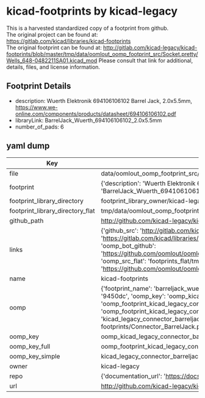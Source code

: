 # kicad-footprints by kicad-legacy  
This is a harvested standardized copy of a footprint from github.  
The original project can be found at:  
https://gitlab.com/kicad/libraries/kicad-footprints  
The original footprint can be found at:
http://gitlab.com/kicad-legacy/kicad-footprints/blob/master/tmp/data/oomlout_oomp_footprint_src/Socket.pretty/Wells_648-0482211SA01.kicad_mod
Please consult that link for additional, details, files, and license information.  
## Footprint Details
* description: Wuerth Elektronik 694106106102 Barrel Jack, 2.0x5.5mm, https://www.we-online.com/components/products/datasheet/694106106102.pdf  
* libraryLink: BarrelJack_Wuerth_694106106102_2.0x5.5mm  
* number_of_pads: 6  
## yaml dump  
| Key | Value |  
| --- | --- |  
| file | data/oomlout_oomp_footprint_src/kicad-footprints/Connector_BarrelJack.pretty/BarrelJack_Wuerth_694106106102_2.0x5.5mm.kicad_mod |  
| footprint | {'description': 'Wuerth Elektronik 694106106102 Barrel Jack, 2.0x5.5mm, https://www.we-online.com/components/products/datasheet/694106106102.pdf', 'libraryLink': 'BarrelJack_Wuerth_694106106102_2.0x5.5mm', 'number_of_pads': 6} |  
| footprint_library_directory | footprint_library_owner/kicad-legacy_kicad-footprints |  
| footprint_library_directory_flat | tmp/data/oomlout_oomp_footprint_src/footprints_flat/kicad_legacy_connector_barreljack_barreljack_wuerth_694106106102_2_0x5_5mm/working |  
| github_path | http://github.com/kicad-legacy/kicad-footprints/blob/master/tmp/data/oomlout_oomp_footprint_src/Connector_BarrelJack.pretty/BarrelJack_Wuerth_694106106102_2.0x5.5mm.kicad_mod |  
| links | {'github_src': 'http://gitlab.com/kicad-legacy/kicad-footprints/blob/master/tmp/data/oomlout_oomp_footprint_src/Socket.pretty/Wells_648-0482211SA01.kicad_mod', 'github_src_repo': 'https://gitlab.com/kicad/libraries/kicad-footprints', 'oomp_bot': 'tmp/data/oomlout_oomp_footprint_src/footprints/kicad_legacy_connector_barreljack_barreljack_wuerth_694106106102_2_0x5_5mm/working', 'oomp_bot_github': 'https://github.com/oomlout/oomlout_oomp_footprint_bot/tree/main/tmp/data/oomlout_oomp_footprint_src/footprints/kicad_legacy_connector_barreljack_barreljack_wuerth_694106106102_2_0x5_5mm/working', 'oomp_src_flat': 'footprints_flat/tmp/data/oomlout_oomp_footprint_src/footprints_flat/kicad_legacy_connector_barreljack_barreljack_wuerth_694106106102_2_0x5_5mm/working', 'oomp_src_flat_github': 'https://github.com/oomlout/oomlout_oomp_footprint_src/tree/main/tmp/data/oomlout_oomp_footprint_src/footprints_flat/kicad_legacy_connector_barreljack_barreljack_wuerth_694106106102_2_0x5_5mm/working'} |  
| name | kicad-footprints |  
| oomp | {'footprint_name': 'barreljack_wuerth_694106106102_2_0x5_5mm', 'library_name': 'connector_barreljack', 'md5': '9450dc38cd6382ba51d1197459d90ce0', 'md5_10': '9450dc38cd', 'md5_5': '9450d', 'md5_6': '9450dc', 'oomp_key': 'oomp_kicad_legacy_connector_barreljack_barreljack_wuerth_694106106102_2_0x5_5mm', 'oomp_key_extra': 'oomp_footprint_kicad_legacy_connector_barreljack_barreljack_wuerth_694106106102_2_0x5_5mm', 'oomp_key_full': 'oomp_footprint_kicad_legacy_connector_barreljack_barreljack_wuerth_694106106102_2_0x5_5mm_9450dc', 'oomp_key_simple': 'kicad_legacy_connector_barreljack_barreljack_wuerth_694106106102_2_0x5_5mm', 'original_filename': 'data/oomlout_oomp_footprint_src/kicad-footprints/Connector_BarrelJack.pretty/BarrelJack_Wuerth_694106106102_2.0x5.5mm.kicad_mod', 'owner_name': 'kicad_legacy'} |  
| oomp_key | oomp_kicad_legacy_connector_barreljack_barreljack_wuerth_694106106102_2_0x5_5mm |  
| oomp_key_full | oomp_footprint_kicad_legacy_connector_barreljack_barreljack_wuerth_694106106102_2_0x5_5mm |  
| oomp_key_simple | kicad_legacy_connector_barreljack_barreljack_wuerth_694106106102_2_0x5_5mm |  
| owner | kicad-legacy |  
| repo | {'documentation_url': 'https://docs.github.com/rest/repos/repos#get-a-repository', 'message': 'Not Found'} |  
| url | http://github.com/kicad-legacy/kicad-footprints |  

